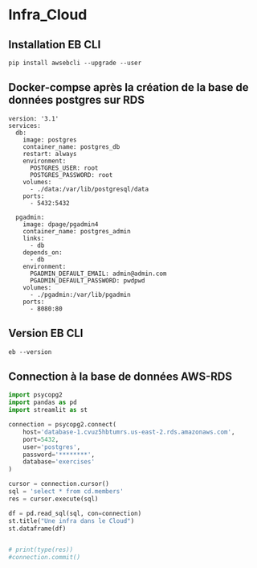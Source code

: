 # Infra_Cloud

## Installation  EB CLI

```
pip install awsebcli --upgrade --user

```

## Docker-compse après la création de la base de données postgres sur RDS 

```
version: '3.1'
services:
  db:
    image: postgres
    container_name: postgres_db
    restart: always
    environment:
      POSTGRES_USER: root
      POSTGRES_PASSWORD: root
    volumes:
      - ./data:/var/lib/postgresql/data
    ports:
      - 5432:5432
      
  pgadmin:
    image: dpage/pgadmin4
    container_name: postgres_admin
    links:
      - db
    depends_on:
      - db
    environment:
      PGADMIN_DEFAULT_EMAIL: admin@admin.com
      PGADMIN_DEFAULT_PASSWORD: pwdpwd
    volumes:
      - ./pgadmin:/var/lib/pgadmin
    ports:
      - 8080:80

```
## Version EB CLI

```
eb --version
```

## Connection à la base de données AWS-RDS

``` Python
import psycopg2
import pandas as pd
import streamlit as st

connection = psycopg2.connect(
    host='database-1.cvuz5hbtumrs.us-east-2.rds.amazonaws.com',
    port=5432,
    user='postgres',
    password='********',
    database='exercises'
)

cursor = connection.cursor()
sql = 'select * from cd.members'
res = cursor.execute(sql)

df = pd.read_sql(sql, con=connection)
st.title("Une infra dans le Cloud")
st.dataframe(df)


# print(type(res))
#connection.commit()



```

